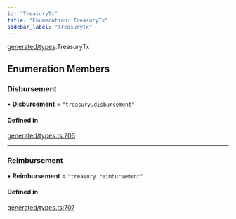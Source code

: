 ```yaml
---
id: "TreasuryTx"
title: "Enumeration: TreasuryTx"
sidebar_label: "TreasuryTx"
---
```


[generated/types](../../../../modules/Generated/Types/Types.md).TreasuryTx

## Enumeration Members

### Disbursement

• **Disbursement** = ``"treasury.disbursement"``

#### Defined in

[generated/types.ts:706](https://github.com/PolymeshAssociation/polymesh-sdk/blob/fedc4714f/src/generated/types.ts#L706)

___

### Reimbursement

• **Reimbursement** = ``"treasury.reimbursement"``

#### Defined in

[generated/types.ts:707](https://github.com/PolymeshAssociation/polymesh-sdk/blob/fedc4714f/src/generated/types.ts#L707)
